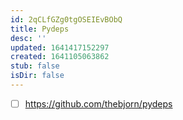 ```yaml
---
id: 2qCLfGZg0tgOSEIEvBObQ
title: Pydeps
desc: ''
updated: 1641417152297
created: 1641105063862
stub: false
isDir: false
---
```


- [ ] <https://github.com/thebjorn/pydeps>
